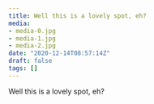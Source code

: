 ```yaml
---
title: Well this is a lovely spot, eh?
media:
- media-0.jpg
- media-1.jpg
- media-2.jpg
date: "2020-12-14T08:57:14Z"
draft: false
tags: []
---
```

Well this is a lovely spot, eh?
